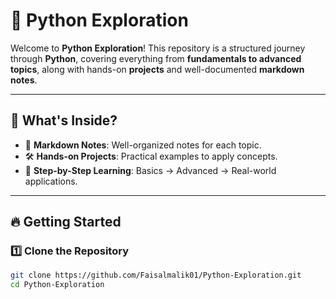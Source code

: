 # 🚀 Python Exploration  

Welcome to **Python Exploration**! This repository is a structured journey through **Python**, covering everything from **fundamentals to advanced topics**, along with hands-on **projects** and well-documented **markdown notes**.

---

## 📌 What's Inside?  
- 📖 **Markdown Notes**: Well-organized notes for each topic.  
- 🛠️ **Hands-on Projects**: Practical examples to apply concepts.  
- 🎯 **Step-by-Step Learning**: Basics → Advanced → Real-world applications.  

---

## 🔥 Getting Started  

### 1️⃣ **Clone the Repository**  
```sh
git clone https://github.com/Faisalmalik01/Python-Exploration.git
cd Python-Exploration
